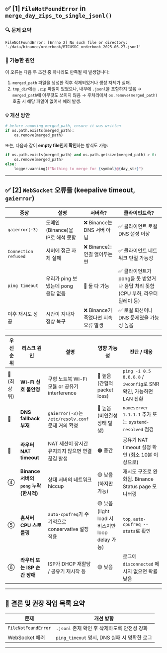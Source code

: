 ## ✅ \[1] `FileNotFoundError` in `merge_day_zips_to_single_jsonl()`

### 🔍 문제 요약

```
FileNotFoundError: [Errno 2] No such file or directory: './data/binance/orderbook/BTCUSDC_orderbook_2025-06-27.jsonl'
```

### 🧠 가능한 원인

이 오류는 다음 두 조건 중 하나라도 만족될 때 발생합니다:

1. `merged_path` 파일을 생성한 직후 삭제되었거나 생성 자체가 실패.
2. `tmp_dir`에는 `.zip` 파일이 있었으나, 내부에 `.jsonl`을 포함하지 않음 → `merged_path`에 아무것도 쓰이지 않음 → 후처리에서 `os.remove(merged_path)` 호출 시 해당 파일이 없어서 에러 발생.

### 💡 개선 방안

```python
# before removing merged_path, ensure it was written
if os.path.exists(merged_path):
	os.remove(merged_path)
```

또는, 다음과 같이 **empty file인지 확인**하는 방식도 가능:

```python
if os.path.exists(merged_path) and os.path.getsize(merged_path) > 0:
	os.remove(merged_path)
else:
	logger.warning(f"Nothing to merge for {symbol}@{day_str}")
```

---

## ✅ \[2] `WebSocket` 오류들 (keepalive timeout, `gaierror`)

| 증상                   | 설명                       | 서버측?                     | 클라이언트측?                                            |
| -------------------- | ------------------------ | ------------------------ | -------------------------------------------------- |
| `gaierror(-3)`       | 도메인(Binance)을 IP로 해석 못함  | ❌ Binance는 DNS 서버 아님     | ✅ 클라이언트 로컬 DNS 설정 이상                               |
| `Connection refused` | 서버에 접근 자체 실패             | ❌ Binance는 연결 열어두는 편     | ✅ 클라이언트 네트워크 단절 가능성                                |
| `ping timeout`       | 우리가 ping 보냈는데 pong 응답 없음 | 🤔 둘 다 가능                | ✅ 클라이언트가 pong을 못 받았거나 응답 처리 못함 (CPU 부하, 라우터 딜레이 등) |
| 이후 재시도 성공            | 시간이 지나자 정상 복구            | ❌ Binance가 죽었다면 지속 오류 발생 | ✅ 로컬 회선이나 DNS 문제였을 가능성 높음                          |

| 우선순위     | 리스크 원인                          | 설명                                          | 영향 가능성                                 | 진단 / 대응                                                 |
| -------- | ------------------------------- | ------------------------------------------- | -------------------------------------- | ------------------------------------------------------- |
| 🥇 (최상위) | **Wi-Fi 신호 불안정**                | 구형 노트북 Wi-Fi 모듈 or 공유기 interference         | 🔴 높음 (간헐적 packet loss)                | `ping -i 0.5 8.8.8.8` / `iwconfig`로 SNR 확인, 가능하면 LAN 전환 |
| 🥈       | **DNS fallback 부재**             | `gaierror(-3)`는 `/etc/resolv.conf` 문제 거의 확정 | 🔴 높음 (비연결성 상태 발생)                     | `nameserver 1.1.1.1` 추가 또는 `systemd-resolved` 점검        |
| 🥉       | **라우터 NAT timeout**             | NAT 세션이 장시간 유지되지 않으면 연결 끊김 발생               | 🟠 중간                                  | 공유기 NAT timeout 설정 확인 (최소 10분 이상으로)                     |
| ④        | **Binance 서버의 `pong` 누락 (한시적)** | 상대 서버의 네트워크 hiccup                          | 🟡 낮음 (하지만 가능)                         | 재시도 구조로 완화됨. Binance Status page 모니터링                   |
| ⑤        | **홈서버 CPU 스로틀링**                | `auto-cpufreq`가 주기적으로 conservative 설정 적용    | 🟡 낮음 (light load 서비스지만 loop delay 가능) | `top`, `auto-cpufreq --stats`로 확인                       |
| ⑥        | **라우터 또는 ISP 순간 장애**            | ISP가 DHCP 재할당 / 공유기 재시작 등                   | 🟡 낮음                                  | 로그에 `disconnected` 메시지 없으면 확률 낮음                        |


---

## 📌 결론 및 권장 작업 목록 요약

| 문제                  | 개선 방향                                     |
| ------------------- | ----------------------------------------- |
| `FileNotFoundError` | `.jsonl` 존재 확인 후 삭제하도록 안전성 강화             |
| WebSocket 에러        | `ping_timeout` 명시, DNS 실패 시 명확한 로그        |

---
